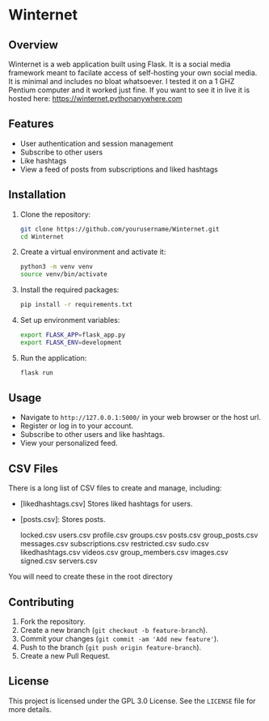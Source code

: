 # Winternet

## Overview
Winternet is a web application built using Flask. It is a social media framework meant to facilate access of self-hosting your own social media. It is minimal and includes no bloat whatsoever. I tested it on a 1 GHZ Pentium computer and it worked just fine. If you want to see it in live it is hosted here: https://winternet.pythonanywhere.com

## Features
- User authentication and session management
- Subscribe to other users
- Like hashtags
- View a feed of posts from subscriptions and liked hashtags

## Installation

1. Clone the repository:
    ```sh
    git clone https://github.com/yourusername/Winternet.git
    cd Winternet
    ```

2. Create a virtual environment and activate it:
    ```sh
    python3 -m venv venv
    source venv/bin/activate
    ```

3. Install the required packages:
    ```sh
    pip install -r requirements.txt
    ```

4. Set up environment variables:
    ```sh
    export FLASK_APP=flask_app.py
    export FLASK_ENV=development
    ```

5. Run the application:
    ```sh
    flask run
    ```

## Usage

- Navigate to `http://127.0.0.1:5000/` in your web browser or the host url.
- Register or log in to your account.
- Subscribe to other users and like hashtags.
- View your personalized feed.

## CSV Files

There is a long list of CSV files to create and manage, including:
- [likedhashtags.csv] Stores liked hashtags for users.
- [posts.csv]: Stores posts.

    locked.csv
    users.csv
    profile.csv
    groups.csv
    posts.csv
    group_posts.csv
    messages.csv
    subscriptions.csv
    restricted.csv
    sudo.csv
    likedhashtags.csv
    videos.csv
    group_members.csv
    images.csv
    signed.csv
    servers.csv

You will need to create these in the root directory
## Contributing

1. Fork the repository.
2. Create a new branch (`git checkout -b feature-branch`).
3. Commit your changes (`git commit -am 'Add new feature'`).
4. Push to the branch (`git push origin feature-branch`).
5. Create a new Pull Request.

## License

This project is licensed under the GPL 3.0 License. See the `LICENSE` file for more details.
